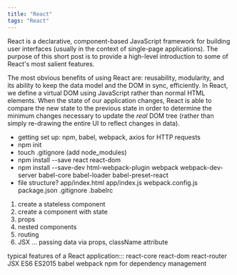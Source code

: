 ```yaml
---
title: "React"
tags: "React"
---
```


React is a declarative, component-based JavaScript framework for building user interfaces (usually in the context of single-page applications). The purpose of this short post is to provide a high-level introduction to some of React's most salient features.

The most obvious benefits of using React are: reusability, modularity, and its ability to keep the data model and the DOM in sync, efficiently. In React, we define a virtual DOM using JavaScript rather than normal HTML elements. When the state of our application changes, React is able to compare the new state to the previous state in order to determine the minimum changes necessary to update the *real* DOM tree (rather than simply re-drawing the entire UI to reflect changes in data).


<script src="https://gist.github.com/jeffreysbrother/38e26da329e7865b7d8051ca2e30e169.js"></script>

- getting set up: npm, babel, webpack, axios for HTTP requests
- npm init
- touch .gitignore (add node_modules)
- npm install --save react react-dom
- npm install --save-dev html-webpack-plugin webpack webpack-dev-server babel-core babel-loader babel-preset-react
- file structure?
  app/index.html
  app/index.js
  webpack.config.js
  package.json
  .gitignore
  .babelrc

1. create a stateless component
2. create a component with state
3. props
4. nested components
5. routing
6. JSX ... passing data via props, className attribute

typical features of a React application:::
react-core
react-dom
react-router
JSX
ES6
ES2015
babel
webpack
npm for dependency management
